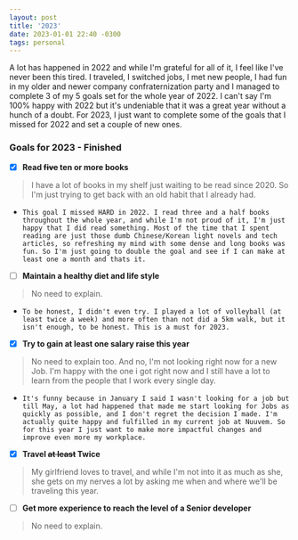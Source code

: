 ```yaml
---
layout: post
title: '2023'
date: 2023-01-01 22:40 -0300
tags: personal
---
```


A lot has happened in 2022 and while I'm grateful for all of it, I feel like I've never been this tired. I traveled, I switched jobs, I met new people, I had fun in my older and newer company confraternization party and I managed to complete 3 of my 5 goals set for the whole year of 2022. I can't say I'm 100% happy with 2022 but it's undeniable that it was a great year without a hunch of a doubt. For 2023, I just want to complete some of the goals that I missed for 2022 and set a couple of new ones.

### Goals for 2023 - **Finished**

- [X] **Read ~~five~~ ten or more books**
> I have a lot of books in my shelf just waiting to be read since 2020. So I'm just trying to get back with an old habit that I already had.
- `This goal I missed HARD in 2022. I read three and a half books throughout the whole year, and while I'm not proud of it, I'm just happy that I did read something. Most of the time that I spent reading are just those dumb Chinese/Korean light novels and tech articles, so refreshing my mind with some dense and long books was fun. So I'm just going to double the goal and see if I can make at least one a month and thats it.`

- [ ] **Maintain a healthy diet and life style**
> No need to explain.
- `To be honest, I didn't even try. I played a lot of volleyball (at least twice a week) and more often than not did a 5km walk, but it isn't enough, to be honest. This is a must for 2023.`

- [X] **Try to gain at least one salary raise this year**
> No need to explain too. And no, I'm not looking right now for a new Job. I'm happy with the one i got right now and I still have a lot to learn from the people that I work every single day.
- `It's funny because in January I said I wasn't looking for a job but till May, a lot had happened that made me start looking for Jobs as quickly as possible, and I don't regret the decision I made. I'm actually quite happy and fulfilled in my current job at Nuuvem. So for this year I just want to make more impactful changes and improve even more my workplace.`

- [X] **Travel ~~at least~~ Twice**
> My girlfriend loves to travel, and while I'm not into it as much as she, she gets on my nerves a lot by asking me when and where we'll be traveling this year.

- [ ] **Get more experience to reach the level of a Senior developer**
> No need to explain.
